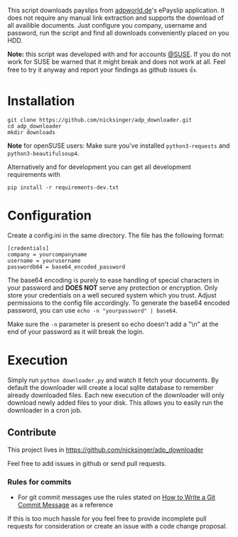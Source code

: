 This script downloads payslips from [adpworld.de](https://www.adpworld.de)'s ePayslip application. It does not require any manual link extraction
and supports the download of all availible documents. Just configure you company, username and password, run the script and
find all downloads conveniently placed on you HDD.

**Note:** this script was developed with and for accounts [@SUSE](https://github.com/SUSE). If you do not work for SUSE be warned
that it might break and does not work at all. Feel free to try it anyway and report your findings as github issues :+1:.

# Installation

```
git clone https://github.com/nicksinger/adp_downloader.git
cd adp_downloader
mkdir downloads
```

**Note** for openSUSE users: Make sure you've installed `python3-requests` and `python3-beautifulsoup4`.

Alternatively and for development you can get all development requirements
with

```
pip install -r requirements-dev.txt
```

# Configuration

Create a config.ini in the same directory. The file has the following format:

```
[credentials]
company = yourcompanyname
username = yourusername
passwordb64 = base64_encoded_password
```

The base64 encoding is purely to ease handling of special characters in your password and **DOES NOT** serve any protection or encryption. Only store your credentials on a well secured system which you trust. Adjust permissions to the config file accordingly.
To generate the base64 encoded password, you can use `echo -n "yourpassword" | base64`.

Make sure the `-n` parameter is present so echo doesn't add a "\n" at
the end of your password as it will break the login.

# Execution

Simply run `python downloader.py` and watch it fetch your documents.
By default the downloader will create a local sqlite database to remember already downloaded files. Each new execution of the downloader will only download newly added files to your disk. This allows you to easily run the downloader in a cron job.

## Contribute

This project lives in https://github.com/nicksinger/adp_downloader

Feel free to add issues in github or send pull requests.

### Rules for commits

* For git commit messages use the rules stated on
  [How to Write a Git Commit Message](http://chris.beams.io/posts/git-commit/) as
  a reference

If this is too much hassle for you feel free to provide incomplete pull
requests for consideration or create an issue with a code change proposal.
